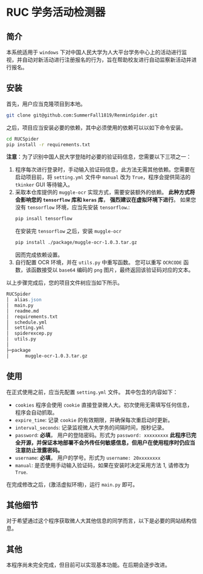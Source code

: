 # RUC 学务活动检测器

## 简介
本系统适用于 `windows` 下对中国人民大学为人大平台学务中心上的活动进行监视，并自动对新活动进行注册报名的行为，旨在帮助校友进行自动监察新活动并进行报名。

## 安装
首先，用户应当克隆项目到本地。
```bash
git clone git@github.com:SummerFall1819/RenminSpider.git
```

之后，项目应当安装必要的依赖，其中必须使用的依赖可以以如下命令安装。
```bash
cd RUCSpider
pip install -r requirements.txt
```

**注意**：为了识别中国人民大学登陆时必要的验证码信息，您需要以下三项之一：
1. 程序每次进行登录时，手动输入验证码信息，此方法无需其他依赖。您需要在启动项目前，将 `setting.yml` 文件中 `manual` 改为 `True`，程序会提供简洁的 `tkinker` GUI 等待输入。
2. 采取本仓库提供的 `muggle-ocr` 实现方式，需要安装额外的依赖。
**此种方式将会影响您的 `tensorflow` 库和 `keras` 库**， **强烈建议在虚拟环境下进行**。
    如果您没有 `tensorflow` 环境，应当先安装 `tensorflow`.:
    ```bash
    pip insall tensorflow
    ```
    在安装完 `tensorflow` 之后，安装 `muggle-ocr`
    ```bash
    pip install ./package/muggle-ocr-1.0.3.tar.gz
    ```
    因而完成依赖设置。
3. 自行配置 OCR 环境，并在 `utils.py` 中重写函数。
    您可以重写 `OCRCODE` 函数，该函数接受以 `base64` 编码的 `png` 图片，最终返回该验证码对应的文本。

以上步骤完成后，您的项目文件树应当如下所示。
```apache
RUCSpider
│  alias.json
│  main.py
│  readme.md
│  requirements.txt
│  schedule.yml
│  setting.yml
│  spiderexcep.py
│  utils.py
│  
├─package
│      muggle-ocr-1.0.3.tar.gz
```

## 使用
在正式使用之前，应当先配置 `setting.yml` 文件。
其中包含的内容如下：
- `cookies` 程序会使用 `cookie` 直接登录微人大。初次使用无需填写任何信息，程序会自动抓取。
- `expire_time`: 记录 `cookie` 的有效期限，并确保每次重启动时更新。
- `interval_seconds`: 记录监视微人大学务的间隔时间，按秒记录。
- `password`: **必填**， 用户的登陆密码。形式为 `password: xxxxxxxxx`
    **此程序已完全开源，并保证本地部署不会外传任何敏感信息，但用户在使用程序时仍应当注意防止泄露密码。** 
- `username`: **必填**， 用户的学号。形式为 `username: 20xxxxxxxx`
- `manual`: 是否使用手动输入验证码，如果在安装时决定采用方法 1, 请修改为 `True`.

在完成修改之后，(激活虚拟环境)，运行 `main.py` 即可。

## 其他细节
对于希望通过这个程序获取微人大其他信息的同学而言，以下是必要的网站结构信息。


## 其他
本程序尚未完全完成，但目前可以实现基本功能。在后期会逐步改进。

